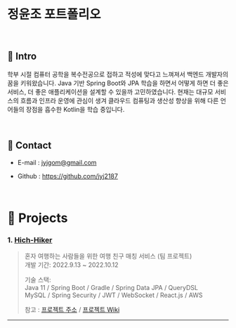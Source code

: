 # 정윤조 포트폴리오
<!-- >캐치 프레이즈 -->
</br>

## :pushpin: Intro
  학부 시절 컴퓨터 공학을 복수전공으로 접하고 적성에 맞다고 느껴져서 백엔드 개발자의 꿈을 키워왔습니다. Java 기반 Spring Boot와 JPA 학습을 하면서 어떻게 하면 더 좋은 서비스, 더 좋은 애플리케이션을 설계할 수 있을까 고민하였습니다. 현재는 대규모 서비스의 흐름과 인프라 운영에 관심이 생겨 클라우드 컴퓨팅과 생산성 향상을 위해 다른 언어들의 장점을 흡수한 Kotlin을 학습 중입니다.

</br>

## :pushpin: Contact
- E-mail : jyjgom@gmail.com
<!-- - 블로그: https://ryan-han.com -->
- Github : https://github.com/jyj2187

</br>

# :pushpin: Projects
### 1. [Hich-Hiker](https://github.com/jyj2187/hitch_hiker)
>혼자 여행하는 사람들을 위한 여행 친구 매칭 서비스 (팀 프로젝트)  
>개발 기간: 2022.9.13 ~ 2022.10.12  
>  
>기술 스택:  
>Java 11 / Spring Boot / Gradle / Spring Data JPA / QueryDSL  
>MySQL / Spring Security / JWT / WebSocket / React.js / AWS
>
>참고 :
>[프로젝트 주소](https://github.com/jyj2187/hitch_hiker) /
>[프로젝트 Wiki](https://github.com/jyj2187/hitch_hiker/wiki) 

---

<!-- ### 2. [두 번째 프로젝트]()
>두 번째 프로젝트 간략 소개  (팀 프로젝트)  
>개발 기간: 2020.7.18 ~ 2020.11.5  
>  
>기술 스택:  
>Java 8 / Spring Boot / Gradle / Spring Data JPA / QueryDSL  
>H2 / MySQL / Spring Security / Jsoup / Vue.js / Element U  
>  
>[프로젝트 상세 설명](https://github.com/Integerous/goQuality) 참고

---

### 3. [세 번째 프로젝트]()
>세 번째 프로젝트 간략 소개  (개인 프로젝트)  
>개발 기간: 2018.1.18 ~ 2018.4.5  
>  
>기술 스택:  
>Java 8 / Spring Boot / Gradle / Spring Data JPA / QueryDSL  
>H2 / MySQL / Spring Security / Jsoup / Vue.js / Element U  
>  
>[프로젝트 상세 설명](https://github.com/Integerous/goQuality) 참고 -->
